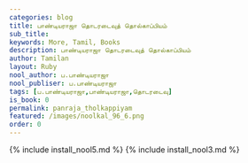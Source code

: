 ```yaml
---
categories: blog
title: பாண்டியராஜா தொடரடைவுத் தொல்காப்பியம்
sub_title: 
keywords: More, Tamil, Books
description: பாண்டியராஜா தொடரடைவுத் தொல்காப்பியம்
author: Tamilan
layout: Ruby
nool_author: ப.பாண்டியராஜா
nool_publiser: ப.பாண்டியராஜா
tags: [ப.பாண்டியராஜா,பாண்டியராஜா,தொடரடைவு]
is_book: 0
permalink: panraja_tholkappiyam
featured: /images/noolkal_96_6.png
order: 0
---
```


{% include install_nool5.md %}
{% include install_nool3.md %}